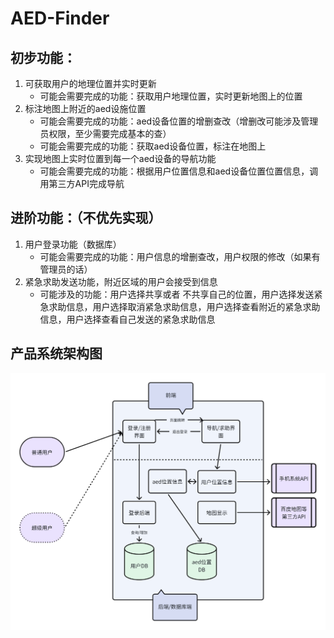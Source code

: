 # AED-Finder

## 初步功能：
1. 可获取用户的地理位置并实时更新
    - 可能会需要完成的功能：获取用户地理位置，实时更新地图上的位置
2. 标注地图上附近的aed设施位置
    - 可能会需要完成的功能：aed设备位置的增删查改（增删改可能涉及管理员权限，至少需要完成基本的查）
    - 可能会需要完成的功能：获取aed设备位置，标注在地图上
3. 实现地图上实时位置到每一个aed设备的导航功能
    - 可能会需要完成的功能：根据用户位置信息和aed设备位置位置信息，调用第三方API完成导航
## 进阶功能：（不优先实现）
1. 用户登录功能（数据库）
    - 可能会需要完成的功能：用户信息的增删查改，用户权限的修改（如果有管理员的话）
2. 紧急求助发送功能，附近区域的用户会接受到信息
    - 可能涉及的功能：用户选择共享或者 不共享自己的位置，用户选择发送紧急求助信息，用户选择取消紧急求助信息，用户选择查看附近的紧急求助信息，用户选择查看自己发送的紧急求助信息

## 产品系统架构图
![系统架构图](imgs/sys_structure.png)